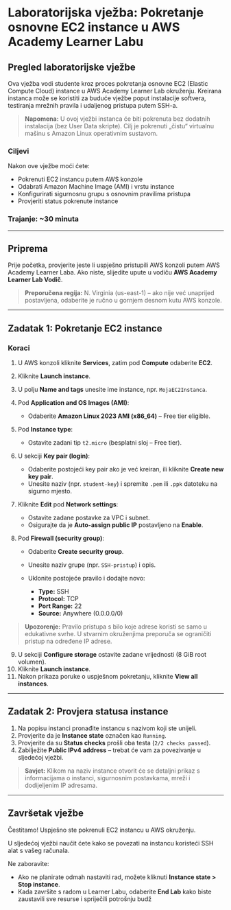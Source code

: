 # Laboratorijska vježba: Pokretanje osnovne EC2 instance u AWS Academy Learner Labu

## Pregled laboratorijske vježbe

Ova vježba vodi studente kroz proces pokretanja osnovne EC2 (Elastic Compute Cloud) instance u AWS Academy Learner Lab okruženju. Kreirana instanca može se koristiti za buduće vježbe poput instalacije softvera, testiranja mrežnih pravila i udaljenog pristupa putem SSH-a.

> **Napomena:** U ovoj vježbi instanca će biti pokrenuta bez dodatnih instalacija (bez User Data skripte). Cilj je pokrenuti „čistu“ virtualnu mašinu s Amazon Linux operativnim sustavom.

### Ciljevi

Nakon ove vježbe moći ćete:

* Pokrenuti EC2 instancu putem AWS konzole
* Odabrati Amazon Machine Image (AMI) i vrstu instance
* Konfigurirati sigurnosnu grupu s osnovnim pravilima pristupa
* Provjeriti status pokrenute instance

### Trajanje: \~30 minuta

---

## Priprema

Prije početka, provjerite jeste li uspješno pristupili AWS konzoli putem AWS Academy Learner Laba. Ako niste, slijedite upute u vodiču **AWS Academy Learner Lab Vodič**.

> **Preporučena regija:** N. Virginia (us-east-1) – ako nije već unaprijed postavljena, odaberite je ručno u gornjem desnom kutu AWS konzole.

---

## Zadatak 1: Pokretanje EC2 instance

### Koraci

1. U AWS konzoli kliknite **Services**, zatim pod **Compute** odaberite **EC2**.
2. Kliknite **Launch instance**.
3. U polju **Name and tags** unesite ime instance, npr. `MojaEC2Instanca`.
4. Pod **Application and OS Images (AMI)**:

   * Odaberite **Amazon Linux 2023 AMI (x86\_64)** – Free tier eligible.
5. Pod **Instance type**:

   * Ostavite zadani tip `t2.micro` (besplatni sloj – Free tier).
6. U sekciji **Key pair (login)**:

   * Odaberite postojeći key pair ako je već kreiran, ili kliknite **Create new key pair**.
   * Unesite naziv (npr. `student-key`) i spremite `.pem` ili `.ppk` datoteku na sigurno mjesto.
7. Kliknite **Edit** pod **Network settings**:

   * Ostavite zadane postavke za VPC i subnet.
   * Osigurajte da je **Auto-assign public IP** postavljeno na **Enable**.
8. Pod **Firewall (security group)**:

   * Odaberite **Create security group**.
   * Unesite naziv grupe (npr. `SSH-pristup`) i opis.
   * Uklonite postojeće pravilo i dodajte novo:

     * **Type:** SSH
     * **Protocol:** TCP
     * **Port Range:** 22
     * **Source:** Anywhere (0.0.0.0/0)

> **Upozorenje:** Pravilo pristupa s bilo koje adrese koristi se samo u edukativne svrhe. U stvarnim okruženjima preporuča se ograničiti pristup na određene IP adrese.

9. U sekciji **Configure storage** ostavite zadane vrijednosti (8 GiB root volumen).
10. Kliknite **Launch instance**.
11. Nakon prikaza poruke o uspješnom pokretanju, kliknite **View all instances**.

---

## Zadatak 2: Provjera statusa instance

1. Na popisu instanci pronađite instancu s nazivom koji ste unijeli.
2. Provjerite da je **Instance state** označen kao `Running`.
3. Provjerite da su **Status checks** prošli oba testa (`2/2 checks passed`).
4. Zabilježite **Public IPv4 address** – trebat će vam za povezivanje u sljedećoj vježbi.

> **Savjet:** Klikom na naziv instance otvorit će se detaljni prikaz s informacijama o instanci, sigurnosnim postavkama, mreži i dodijeljenim IP adresama.

---

## Završetak vježbe

Čestitamo! Uspješno ste pokrenuli EC2 instancu u AWS okruženju.

U sljedećoj vježbi naučit ćete kako se povezati na instancu koristeći SSH alat s vašeg računala.

Ne zaboravite:

* Ako ne planirate odmah nastaviti rad, možete kliknuti **Instance state > Stop instance**.
* Kada završite s radom u Learner Labu, odaberite **End Lab** kako biste zaustavili sve resurse i spriječili potrošnju budž
